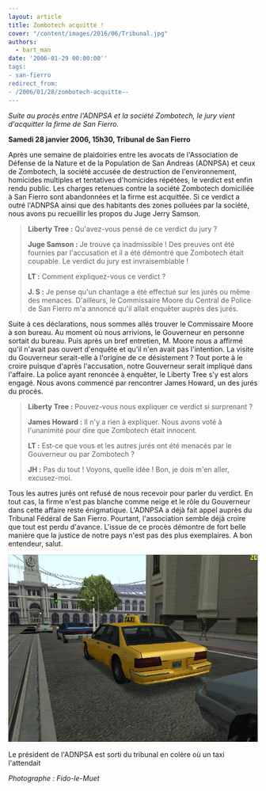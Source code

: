 ```yaml
---
layout: article
title: Zombotech acquitté !
cover: "/content/images/2016/06/Tribunal.jpg"
authors:
  - bart_man
date: '2006-01-29 00:00:00''
tags:
- san-fierro
redirect_from:
- /2006/01/28/zombotech-acquitte--
---
```


_Suite au procès entre l'ADNPSA et la société Zombotech, le jury vient d'acquitter la firme de San Fierro._

**Samedi 28 janvier 2006, 15h30, Tribunal de San Fierro**

Après une semaine de plaidoiries entre les avocats de l'Association de Défense de la Nature et de la Population de San Andreas (ADNPSA) et ceux de Zombotech, la société accusée de destruction de l'environnement, homicides multiples et tentatives d'homicides répétées, le verdict est enfin rendu public. Les charges retenues contre la société Zombotech domiciliée à San Fierro sont abandonnées et la firme est acquittée. Si ce verdict a outré l'ADNPSA ainsi que des habitants des zones polluées par la société, nous avons pu recueillir les propos du Juge Jerry Samson.

> **Liberty Tree :** Qu'avez-vous pensé de ce verdict du jury ?
> 
> **Juge Samson :** Je trouve ça inadmissible ! Des preuves ont été fournies par l'accusation et il a été démontré que Zombotech était coupable. Le verdict du jury est invraisemblable !
> 
> **LT :** Comment expliquez-vous ce verdict ?
> 
> **J. S :** Je pense qu'un chantage a été effectué sur les jurés ou même des menaces. D'ailleurs, le Commissaire Moore du Central de Police de San Fierro m'a annoncé qu'il allait enquêter auprès des jurés.

Suite à ces déclarations, nous sommes allés trouver le Commissaire Moore à son bureau. Au moment où nous arrivions, le Gouverneur en personne sortait du bureau. Puis après un bref entretien, M. Moore nous a affirmé qu'il n'avait pas ouvert d'enquête et qu'il n'en avait pas l'intention. La visite du Gouverneur serait-elle à l'origine de ce désistement ? Tout porte à le croire puisque d'après l'accusation, notre Gouverneur serait impliqué dans l'affaire. La police ayant renoncée à enquêter, le Liberty Tree s'y est alors engagé. Nous avons commencé par rencontrer James Howard, un des jurés du procès.

> **Liberty Tree :** Pouvez-vous nous expliquer ce verdict si surprenant ?
> 
> **James Howard :** Il n'y a rien à expliquer. Nous avons voté à l'unanimité pour dire que Zombotech était innocent.
> 
> **LT :** Est-ce que vous et les autres jurés ont été menacés par le Gouverneur ou par Zombotech ?
> 
> **JH :** Pas du tout ! Voyons, quelle idée ! Bon, je dois m'en aller, excusez-moi.

Tous les autres jurés ont refusé de nous recevoir pour parler du verdict. En tout cas, la firme n'est pas blanche comme neige et le rôle du Gouverneur dans cette affaire reste énigmatique. L'ADNPSA a déjà fait appel auprès du Tribunal Fédéral de San Fierro. Pourtant, l'association semble déjà croire que tout est perdu d'avance. L'issue de ce procès démontre de fort belle manière que la justice de notre pays n'est pas des plus exemplaires. A bon entendeur, salut.

![](/content/images/2005/01/Tribunal2.jpg)

Le président de l'ADNPSA est sorti du tribunal en colère où un taxi l'attendait

_Photographe : Fido-le-Muet_